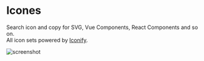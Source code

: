 # Icones

Search icon and copy for SVG, Vue Components, React Components and so on.  
All icon sets powered by [Iconify](https://icon-sets.iconify.design/).

![screenshot](https://user-images.githubusercontent.com/30423976/185541617-4b69d56c-f211-4990-a7b6-c1d77cfd3823.gif)
